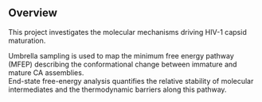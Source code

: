 ## Overview

This project investigates the molecular mechanisms driving HIV-1 capsid maturation.  

Umbrella sampling is used to map the minimum free energy pathway (MFEP) describing the conformational change between immature and mature CA assemblies.  
End-state free-energy analysis quantifies the relative stability of molecular intermediates and the thermodynamic barriers along this pathway.  
